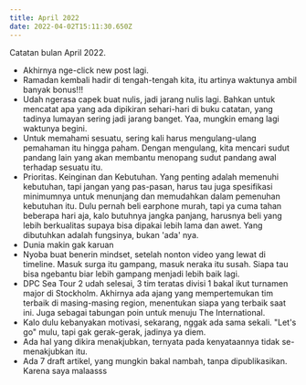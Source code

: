 ```yaml
---
title: April 2022
date: 2022-04-02T15:11:30.650Z
---
```

Catatan bulan April 2022.<!--more-->

* Akhirnya nge-click new post lagi.
* Ramadan kembali hadir di tengah-tengah kita, itu artinya waktunya ambil banyak bonus!!!
* Udah ngerasa capek buat nulis, jadi jarang nulis lagi. Bahkan untuk mencatat apa yang ada dipikiran sehari-hari di buku catatan, yang tadinya lumayan sering jadi jarang banget. Yaa, mungkin emang lagi waktunya begini.
* Untuk memahami sesuatu, sering kali harus mengulang-ulang pemahaman itu hingga paham. Dengan mengulang, kita mencari sudut pandang lain yang akan membantu menopang sudut pandang awal terhadap sesuatu itu.
* Prioritas. Keinginan dan Kebutuhan. Yang penting adalah memenuhi kebutuhan, tapi jangan yang pas-pasan, harus tau juga spesifikasi minimumnya untuk menunjang dan memudahkan dalam pemenuhan kebutuhan itu. Dulu pernah beli earphone murah, tapi ya cuma tahan beberapa hari aja, kalo butuhnya jangka panjang, harusnya beli yang lebih berkualitas supaya bisa dipakai lebih lama dan awet. Yang dibutuhkan adalah fungsinya, bukan 'ada' nya.
* Dunia makin gak karuan
* Nyoba buat benerin mindset, setelah nonton video yang lewat di timeline. Masuk surga itu gampang, masuk neraka itu susah. Siapa tau bisa ngebantu biar lebih gampang menjadi lebih baik lagi.
* DPC Sea Tour 2 udah selesai, 3 tim teratas divisi 1 bakal ikut turnamen major di Stockholm. Akhirnya ada ajang yang mempertemukan tim terbaik di masing-masing region, menentukan siapa yang terbaik saat ini. Juga sebagai tabungan poin untuk menuju The International.
* Kalo dulu kebanyakan motivasi, sekarang, nggak ada sama sekali. "Let's go" mulu, tapi gak gerak-gerak, jadinya ya diem.
* Ada hal yang dikira menakjubkan, ternyata pada kenyataannya tidak se-menakjubkan itu.
* Ada 7 draft artikel, yang mungkin bakal nambah, tanpa dipublikasikan. Karena saya malaasss